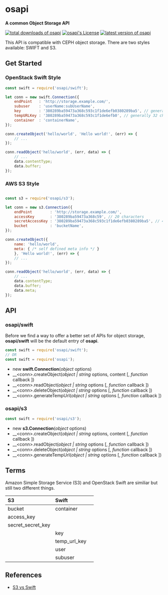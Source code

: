 #	osapi
__A common Object Storage API__

[![total downloads of osapi](https://img.shields.io/npm/dt/osapi.svg)](https://www.npmjs.com/package/osapi)
[![osapi's License](https://img.shields.io/npm/l/osapi.svg)](https://www.npmjs.com/package/osapi)
[![latest version of osapi](https://img.shields.io/npm/v/osapi.svg)](https://www.npmjs.com/package/osapi)

This API is compatible with CEPH object storage. There are two styles available: SWIFT and S3.

##	Get Started

###	OpenStack Swift Style

```javascript
const swift = require('osapi/swift');

let conn = new swift.Connection({
	endPoint   : 'http://storage.example.com/',
	subuser    : 'userName:subUserName',
	key        : '380289ba59473a368c593c1f1de6efb0380289ba5', // generally 40 characters 
	tempURLKey : '380289ba59473a368c593c1f1de6efb0', // generally 32 characters
	container  : 'containerName',
});

conn.createObject('hello/world', 'Hello world!', (err) => {
	// ...
});

conn.readObject('hello/world', (err, data) => {
	// ...
	data.contentType;
	data.buffer;
});
```

###	AWS S3 Style

```javascript

const s3 = require('osapi/s3');

let conn = new s3.Connection({
	endPoint        : 'http://storage.example.com/',
	accessKey       : '380289ba59473a368c59', // 20 characters 
	secretAccessKey : '380289ba59473a368c593c1f1de6efb0380289ba5', // 40 characters
	bucket          : 'bucketName',
});

conn.createObject({
	name: 'hello/world',
	meta: { /* self defined meta info */ }
	}, 'Hello world!', (err) => {
	// ...
});

conn.readObject('hello/world', (err, data) => {
	// ...
	data.contentType;
	data.buffer;
	data.meta;
});
```

##	API

###	osapi/swift

Before we find a way to offer a better set of APIs for object storage, __osapi/swift__ will be the default entry of __osapi__. 

```javascript
const swift = require('osapi/swift');
// OR
const swift = require('osapi');
```

*	new __swift.Connection__(*object* options)
*	__\<conn\>.createObject(*object | string* options, content [, *function* callback ])
*	__\<conn\>.readObject(*object | string* options [, *function* callback ])
*	__\<conn\>.deleteObject(*object | string* options [, *function* callback ])
*	__\<conn\>.generateTempUrl(*object | string* options [, *function* callback ])

###	osapi/s3

```javascript
const swift = require('osapi/s3');
```

*	new __s3.Connection__(*object* options)
*	__\<conn\>.createObject(*object | string* options, content [, *function* callback ])
*	__\<conn\>.readObject(*object | string* options [, *function* callback ])
*	__\<conn\>.deleteObject(*object | string* options [, *function* callback ])
*	__\<conn\>.generateTempUrl(*object | string* options [, *function* callback ])

##  Terms

Amazon Simple Storage Service (S3) and OpenStack Swift are similiar but still two different things.

| S3                   | Swift          |                |
| :----------------    | :------------- | :------------- |
| bucket               | container      |                |
| access_key           |                |                |
| secret\_secret\_key  |                |                |
|                      | key            |                |
|                      | temp\_url\_key |                |
|                      | user           |                |
|                      | subuser        |                |

##  References

*	[S3 vs Swift](https://oldhenhut.com/2016/05/31/s3-vs-swift/)
